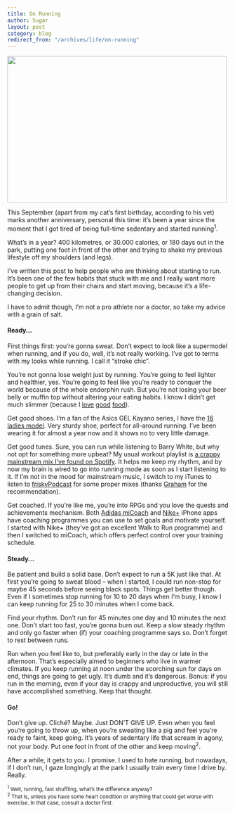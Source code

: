```yaml
---
title: On Running
author: Sugar
layout: post
category: blog
redirect_from: "/archives/life/on-running"
---
```

<img alt="" src="http://nikewomen.co.za/blog/wp-content/uploads/2009/06/jpegviewer4.jpg" title="Nike Women Run" class="alignnone" width="500" height="333" />

This September (apart from my cat’s first birthday, according to his vet) marks another anniversary, personal this time: it’s been a year since the moment that I got tired of being full-time sedentary and started running<sup>1</sup>.

What’s in a year? 400 kilometres, or 30.000 calories, or 180 days out in the park, putting one foot in front of the other and trying to shake my previous lifestyle off my shoulders (and legs).

I’ve written this post to help people who are thinking about starting to run. It’s been one of the few habits that stuck with me and I really want more people to get up from their chairs and start moving, because it’s a life-changing decision. 

I have to admit though, I’m not a pro athlete nor a doctor, so take my advice with a grain of salt.

#### Ready&#8230;

First things first: you’re gonna sweat. Don’t expect to look like a supermodel when running, and if you do, well, it’s not really working. I’ve got to terms with my looks while running. I call it “stroke chic”.

You’re not gonna lose weight just by running. You’re going to feel lighter and healthier, yes. You’re going to feel like you’re ready to conquer the world because of the whole endorphin rush. But you’re not losing your beer belly or muffin top without altering your eating habits. I know I didn’t get much slimmer (because I [love][1] [good][2] [food][3]).

Get good shoes. I’m a fan of the Asics GEL Kayano series, I have the [16 ladies model][4]. Very sturdy shoe, perfect for all-around running. I’ve been wearing it for almost a year now and it shows no to very little damage.

Get good tunes. Sure, you can run while listening to Barry White, but why not opt for something more upbeat? My usual workout playlist is [a crappy mainstream mix I’ve found on Spotify][5]. It helps me keep my rhythm, and by now my brain is wired to go into running mode as soon as I start listening to it. If I’m not in the mood for mainstream music, I switch to my iTunes to listen to [friskyPodcast][6] for some proper mixes (thanks [Graham][7] for the recommendation).

Get coached. If you’re like me, you’re into RPGs and you love the quests and achievements mechanism. Both [Adidas miCoach][8] and [Nike+][9] iPhone apps have coaching programmes you can use to set goals and motivate yourself. I started with Nike+ (they&#8217;ve got an excellent Walk to Run programme) and then I switched to miCoach, which offers perfect control over your training schedule.

#### Steady&#8230;

Be patient and build a solid base. Don’t expect to run a 5K just like that. At first you’re going to sweat blood &#8211; when I started, I could run non-stop for maybe 45 seconds before seeing black spots. Things get better though. Even if I sometimes stop running for 10 to 20 days when I’m busy, I know I can keep running for 25 to 30 minutes when I come back.

Find your rhythm. Don’t run for 45 minutes one day and 10 minutes the next one. Don’t start too fast, you’re gonna burn out. Keep a slow steady rhythm and only go faster when (if) your coaching programme says so. Don&#8217;t forget to rest between runs.

Run when you feel like to, but preferably early in the day or late in the afternoon. That’s especially aimed to beginners who live in warmer climates. If you keep running at noon under the scorching sun for days on end, things are going to get ugly. It’s dumb and it’s dangerous. Bonus: if you run in the morning, even if your day is crappy and unproductive, you will still have accomplished something. Keep that thought.

#### Go!

Don’t give up. Cliché? Maybe. Just DON’T GIVE UP. Even when you feel you’re going to throw up, when you’re sweating like a pig and feel you’re ready to faint, keep going. It’s years of sedentary life that scream in agony, not your body. Put one foot in front of the other and keep moving<sup>2</sup>. 

After a while, it gets to you. I promise. I used to hate running, but nowadays, if I don’t run, I gaze longingly at the park I usually train every time I drive by. Really.

<small><sup>1</sup> Well, running, fast shuffling, what’s the difference anyway?</small>  
<small><sup>2</sup> That is, unless you have some heart condition or anything that could get worse with exercise. In that case, consult a doctor first.</small>

 [1]: http://campl.us/c1qC
 [2]: http://campl.us/cs3Y
 [3]: http://campl.us/bH2A
 [4]: http://www.wiggle.co.uk/asics-ladies-gel-kayano-16-shoes-aw10/
 [5]: http://open.spotify.com/user/sugarenia/playlist/5WubvmDLolHzBmxyd0BTZ6
 [6]: http://www.friskyradio.com/podcast/
 [7]: http://twitter.com/GraHodgetts
 [8]: http://www.adidas.com/micoach
 [9]: http://nikeplus.com
